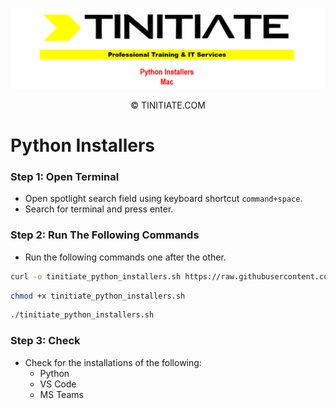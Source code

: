 ![Tinitiate Mac Python Installers Image](tinitiate_mac_python.png)
<p align="center">&copy; TINITIATE.COM</p>

# Python Installers
### Step 1: Open Terminal
* Open spotlight search field using keyboard shortcut `command+space`.
* Search for terminal and press enter.
### Step 2: Run The Following Commands
* Run the following commands one after the other.
```sh
curl -o tinitiate_python_installers.sh https://raw.githubusercontent.com/tinitiateprime/tinitiate-onboarding/main/software-installers/mac/python-installers/python_installers.sh
```
```sh
chmod +x tinitiate_python_installers.sh
```
```sh
./tinitiate_python_installers.sh
```
### Step 3: Check
* Check for the installations of the following:
    * Python
    * VS Code
    * MS Teams